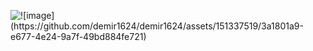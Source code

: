 <img src="https://www.cimri.com/blog/wp-content/uploads/2019/03/book-3-1024x546.jpg" alt="![image](https://github.com/demir1624/demir1624/assets/151337519/3a1801a9-e677-4e24-9a7f-49bd884fe721)
"/>
